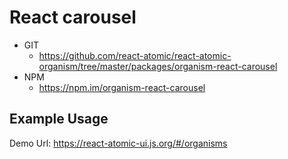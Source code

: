 React carousel 
===============
<!--hidden-->
   * GIT
      * https://github.com/react-atomic/react-atomic-organism/tree/master/packages/organism-react-carousel 
   * NPM
      * https://npm.im/organism-react-carousel

## Example Usage
Demo Url:
https://react-atomic-ui.js.org/#/organisms
<!--/hidden-->



